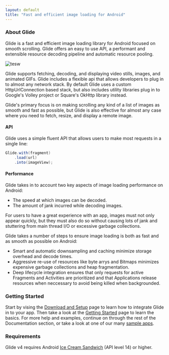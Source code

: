 ```yaml
---
layout: default
title: "Fast and efficient image loading for Android"
---
```


### About Glide

Glide is a fast and efficient image loading library for Android focused on smooth scrolling. Glide offers an easy to use API, a performant and extensible resource decoding pipeline and automatic resource pooling.

![tesw](https://github.com/bumptech/glide/blob/master/static/glide_logo.png?raw=true)

Glide supports fetching, decoding, and displaying video stills, images, and animated GIFs. Glide includes a flexible api that allows developers to plug in to almost any network stack. By default Glide uses a custom HttpUrlConnection based stack, but also includes utility libraries plug in to Google's Volley project or Square's OkHttp library instead.

Glide's primary focus is on making scrolling any kind of a list of images as smooth and fast as possible, but Glide is also effective for almost any case where you need to fetch, resize, and display a remote image.


#### API

Glide uses a simple fluent API that allows users to make most requests in a  single line:

```java
Glide.with(fragment)
    .load(url)
    .into(imageView);
```

#### Performance

Glide takes in to account two key aspects of image loading performance on Android:

* The speed at which images can be decoded.
* The amount of jank incurred while decoding images.

For users to have a great experience with an app, images must not only appear quickly, but they must also do so without causing lots of jank and stuttering from main thread I/O or excessive garbage collections.

Glide takes a number of steps to ensure image loading is both as fast and as smooth as possible on Android:

* Smart and automatic downsampling and caching minimize storage overhead and decode times.
* Aggressive re-use of resources like byte arrys and Bitmaps minimizes expensive garbage collections and heap fragmentation.
* Deep lifecycle integration ensures that only requests for active Fragments and Activities are prioritized and that Applications release resources when neccessary to avoid being killed when backgrounded.

### Getting Started

Start by vising the [Download and Setup][1] page to learn how to integrate Glide in to your app. Then take a look at the [Getting Started][2] page to learn the basics. For more help and examples, continue on through the rest of the Documentation section, or take a look at one of our many [sample apps][3].

### Requirements

Glide v4 requires Android [Ice Cream Sandwich][4] (API level 14) or higher.

[1]: doc/download-setup.html
[2]: doc/getting-started.html
[3]: ref/samples.html
[4]: https://developer.android.com/about/versions/android-4.0-highlights.html
